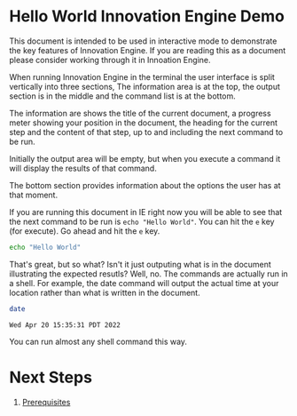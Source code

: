 # Hello World Innovation Engine Demo

This document is intended to be used in interactive mode to demonstrate the key features of
Innovation Engine. If you are reading this as a document please consider working through it in Innoation Engine.

When running Innovation Engine in the terminal the user interface is split vertically into three sections, The information area is at the top, the output section is in the middle and the command list is at the bottom.

The information are shows the title of the current document, a progress meter showing your position in the document, the heading for the current step and the content of that step, up to and including the next command to be run.

Initially the output area will be empty, but when you execute a command it will display the results of that command.

The bottom section provides information about the options the user has at that moment.

If you are running this document in IE right now you will be able to see that the next command to be run is `echo "Hello World"`. You can hit the `e` key (for execute). Go ahead and hit the `e` key.

```bash
echo "Hello World"
```

<!-- expected_similarity=1.0 -->

That's great, but so what? Isn't it just outputing what is in the document illustrating the expected resutls? Well, no. The commands are actually run in a shell. For example, the date command will output the actual time at your location rather than what is written in the document.

```bash
date
```

<!-- expected_similarity=0.3 -->
```text
Wed Apr 20 15:35:31 PDT 2022
```

You can run almost any shell command this way.

<!-- TODO: add examples of major features -->

# Next Steps

  1. [Prerequisites](prerequesites.md)

<!--
TODO: port relevant content from SimDem to here and update to cover IE

It's possible to provide a branching point a the end of a script. The
user can select one of a selection of options or they can enter "quit"
(or just "q") to exit SimDem.

  1. [Write SimDem documents](../syntax/README.md)
  2. [SimDem Index](../README.md)
  3. [Modes of operation](../modes/README.md)

-->
